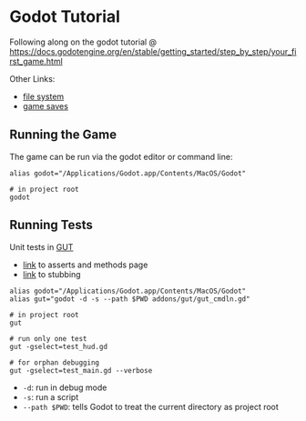 # Godot Tutorial

Following along on the godot tutorial @
https://docs.godotengine.org/en/stable/getting_started/step_by_step/your_first_game.html

Other Links:

 - [file system](https://docs.godotengine.org/en/stable/getting_started/step_by_step/filesystem.html)
 - [game saves](https://docs.godotengine.org/en/stable/tutorials/io/saving_games.html)

## Running the Game

The game can be run via the godot editor or command line:

```
alias godot="/Applications/Godot.app/Contents/MacOS/Godot"

# in project root
godot
```

## Running Tests

Unit tests in [GUT](https://github.com/bitwes/Gut)

 - [link](https://github.com/bitwes/Gut/wiki/Asserts-and-Methods) to asserts and methods page
 - [link](https://github.com/bitwes/Gut/wiki/Stubbing) to stubbing

```
alias godot="/Applications/Godot.app/Contents/MacOS/Godot"
alias gut="godot -d -s --path $PWD addons/gut/gut_cmdln.gd"

# in project root
gut

# run only one test
gut -gselect=test_hud.gd

# for orphan debugging
gut -gselect=test_main.gd --verbose
```

 - `-d`: run in debug mode
 - `-s`: run a script
 - `--path $PWD`: tells Godot to treat the current directory as project root

